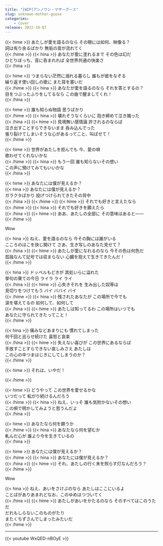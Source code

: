 ```yaml
---
title: "[WIP]アンノウン・マザーグース"
slug: unknown-mother-goose
categories:
    - Cover
release: 2022-10-07
---
```


{{< hime >}}
あたしが愛を語るのなら その眼には如何、映像る？  
詞は有り余るばかり 無垢の音が流れてく  
{{< /hime >}}
{{< hina >}}
あなたが愛に塗れるまで その色は幻だ  
ひとりぼっち、音に呑まれれば 全世界共通の快楽さ  
{{< /hina >}}

{{< hime >}}
つまらない茫然に溺れる暮らし 誰もが彼をなぞる  
繰り返す使い回しの歌に また耳を塞いだ  
{{< /hime >}}
{{< hina >}}
あなたが愛を語るのなら それを答とするの？  
目をつぶったふりをしてるなら この曲で醒ましてくれ！  
{{< /hina >}}

{{< hime >}}
誰も知らぬ物語 思うばかり  
{{< /hime >}}
{{< hina >}}
壊れそうなくらいに 抱き締めて泣き踊った  
{{< /hina >}}
{{< hime >}}
見境無い感情論 許されるのならば  
泣き出すことすらできないまま 呑み込んでった  
張り裂けてしまいそうな心があるってこと、叫ばせて！  
{{< /hime >}}

{{< hime >}}
世界があたしを拒んでも 今、愛の唄  
歌わせてくれないかな  
{{< /hime >}}
{{< hina >}}
もう一回 誰も知らないその想い  
この声に預けてみてもいいかな  
{{< /hina >}}

{{< hime >}}
あなたには僕が見えるか？  
{{< hina >}}
あなたには僕が見えるか？  
ガラクタばかり 投げつけられてきたその背中  
{{< /hina >}}
{{< /hime >}}
{{< hime >}}
それでも好きと言えたなら  
{{< /hime >}}
{{< hina >}}
それでも好きを願えたら  
{{< /hina >}}
{{< hime >}}
ああ、あたしの全部に その意味はあると――  
{{< /hime >}}

Wow

{{< hina >}}
ねえ、愛を語るのなら 今その胸には誰がいる  
こころのはこを抉じ開けて さあ、生き写しのあなた見せて？  
{{< /hina >}}
{{< hime >}}
あたしが愛になれるのなら 今その色は何色だ  
孤独なんて記号では収まらない 心臓を抱えて生きてきたんだ！  
{{< /hime >}}

{{< hina >}}
ドッペルもどきが 其処いらに溢れた  
挙句の果ての今日 ライラ ライ ライ  
{{< /hina >}}
{{< hime >}}
心失きそれを 生み出した奴等は  
見切りをつけてもう バイ ババイ バイ  
{{< /hime >}}
{{< hina >}}
残されたあなたが この場所で今でも  
涙を堪えてるの 如何して、如何して  
{{< /hina >}}
{{< hime >}}
あたしは知ってるわ この場所はいつでも  
あなたに守られてきたってこと！  
{{< /hime >}}

{{< hina >}}
痛みなどあまりにも 慣れてしまった  
何千回と巡らせ続けた 喜怒と哀楽  
{{< /hina >}}
{{< hime >}}
失えない喜びが この世界にあるならば  
手放すことすらできない哀しみさえ あたしは  
この心の中つまはじきにしてしまうのか？  
{{< /hime >}}

{{< hime >}}
それは、いやだ！  

{{< /hime >}}

{{< hime >}}
どうやって この世界を愛せるかな  
いつだって 転がり続けるんだろう  
{{< /hime >}}
{{< hina >}}
ねえ、いっそ 誰も気附かないその想い  
この唄で明かしてみようと思うんだよ  
{{< /hina >}}

{{< hime >}}
あなたなら何を願うか  
{{< /hime >}}
{{< hina >}}
あなたなら何を望むか  
軋んだ心が 誰より今を生きているの  
{{< /hina >}}

{{< hime >}}
あなたには僕が見えるか？  
{{< /hime >}}
{{< hina >}}
あなたには僕が見えるか？  
{{< /hina >}}
{{< hime >}}
それ、あたしの行く末を照らす灯なんだろう？  
{{< /hime >}}

Wow

{{< hina >}}
ねえ、あいをさけぶのなら あたしはここにいるよ  
ことばがありあまれどなお、このゆめはつづいてく  
{{< /hina >}}
{{< hime >}}
あたしがあいをかたるのなら そのすべてはこのうただ  
だれもしらないこのものがたり  
またくちずさんでしまったみたいだ  
{{< /hime >}}

---

{{< youtube WxQED-nBOyE >}}